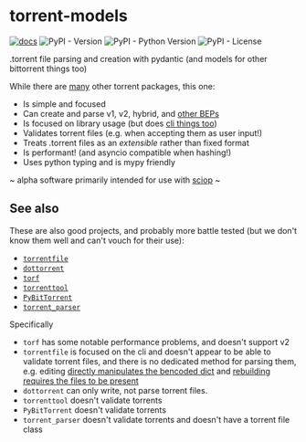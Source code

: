 # torrent-models

[![docs](https://readthedocs.org/projects/torrent-models/badge/)](https://torrent-models.readthedocs.io/en/latest/)
![PyPI - Version](https://img.shields.io/pypi/v/torrent-models)
![PyPI - Python Version](https://img.shields.io/pypi/pyversions/torrent-models)
![PyPI - License](https://img.shields.io/pypi/l/torrent-models)

.torrent file parsing and creation with pydantic
(and models for other bittorrent things too)

While there are [many](#other-projects) other torrent packages, this one:

- Is simple and focused
- Can create and parse v1, v2, hybrid, and [other BEPs](./beps.md)
- Is focused on library usage (but does [cli things too](./usage/cli.md))
- Validates torrent files (e.g. when accepting them as user input!)
- Treats .torrent files as an *extensible* rather than fixed format
- Is performant! (and asyncio compatible when hashing!)
- Uses python typing and is mypy friendly

~ alpha software primarily intended for use with [sciop](https://codeberg.org/Safeguarding/sciop) ~


## See also

These are also good projects, and probably more battle tested
(but we don't know them well and can't vouch for their use):

- [`torrentfile`](https://alexpdev.github.io/torrentfile/)
- [`dottorrent`](https://dottorrent.readthedocs.io)
- [`torf`](https://github.com/rndusr/torf)
- [`torrenttool`](https://github.com/idlesign/torrentool)
- [`PyBitTorrent`](https://github.com/gaffner/PyBitTorrent)
- [`torrent_parser`](https://github.com/7sDream/torrent_parser)

Specifically
- `torf` has some notable performance problems, and doesn't support v2
- `torrentfile` is focused on the cli and doesn't appear to be able to validate torrent files, 
  and there is no dedicated method for parsing them, 
  e.g. editing [directly manipulates the bencoded dict](https://github.com/alexpdev/torrentfile/blob/d50d942dc72c93f052c63b443aaec38c592a14df/torrentfile/edit.py#L65)
  and [rebuilding requires the files to be present](https://github.com/alexpdev/torrentfile/blob/d50d942dc72c93f052c63b443aaec38c592a14df/torrentfile/rebuild.py)
- `dottorrent` can only write, not parse torrent files.
- `torrenttool` doesn't validate torrents
- `PyBitTorrent` doesn't validate torrents
- `torrent_parser` doesn't validate torrents and doesn't have a torrent file class
